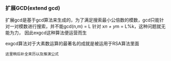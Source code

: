 ### 扩展GCD(extend gcd)

扩展gcd是基于gcd算法来生成的，为了满足搜索最小公倍数的模数，gcd只能针对一对模数进行搜索，并不能gcd(n,m) = L
针对 x*n + y*m = L%k，这种问题就无能为力， 因此exgcd这种算法便运营而生

exgcd算法对于大素数运算的最著名的成就是被运用于RSA算法里面

``
这里稍后补全来历以及推演公式
``
